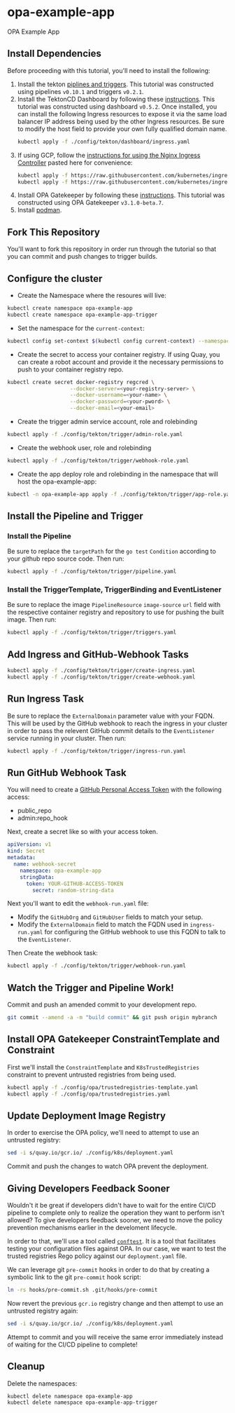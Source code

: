 # opa-example-app

OPA Example App

## Install Dependencies

Before proceeding with this tutorial, you'll need to install the following:
1. Install the tekton [piplines and
   triggers](https://github.com/tektoncd/triggers/blob/master/docs/getting-started/README.md#install-dependencies).
   This tutorial was constructed using pipelines `v0.10.1` and triggers
   `v0.2.1`.
1. Install the TektonCD Dashboard by following these
   [instructions](https://github.com/tektoncd/dashboard#install-dashboard).
   This tutorial was constructed using dashboard `v0.5.2`.
   Once installed, you can install the following Ingress resources to expose it
   via the same load balancer IP address being used by the other Ingress
   resources. Be sure to modify the host field to provide your own fully
   qualified domain name.
   ```bash
   kubectl apply -f ./config/tekton/dashboard/ingress.yaml
   ```
1. If using GCP, follow the [instructions for using the Nginx Ingress
   Controller](https://github.com/tektoncd/triggers/blob/master/docs/exposing-eventlisteners.md#using-nginx-ingress)
   pasted here for convenience:
   ```bash
   kubectl apply -f https://raw.githubusercontent.com/kubernetes/ingress-nginx/master/deploy/static/mandatory.yaml
   kubectl apply -f https://raw.githubusercontent.com/kubernetes/ingress-nginx/master/deploy/static/provider/cloud-generic.yaml
   ```
4. Install OPA Gatekeeper by following these
   [instructions](https://github.com/open-policy-agent/gatekeeper#installation).
   This tutorial was constructed using OPA Gatekeeper `v3.1.0-beta.7`.
1. Install [podman](https://podman.io/).

## Fork This Repository

You'll want to fork this repository in order run through the tutorial so that
you can commit and push changes to trigger builds.

## Configure the cluster

- Create the Namespace where the resoures will live:

```bash
kubectl create namespace opa-example-app
kubectl create namespace opa-example-app-trigger
```

- Set the namespace for the `current-context`:

```bash
kubectl config set-context $(kubectl config current-context) --namespace opa-example-app-trigger
```

- Create the secret to access your container registry. If using Quay, you can
  create a robot account and provide it the necessary permissions to push to
  your container registry repo.

```bash
kubectl create secret docker-registry regcred \
                    --docker-server=<your-registry-server> \
                    --docker-username=<your-name> \
                    --docker-password=<your-pword> \
                    --docker-email=<your-email>
```

- Create the trigger admin service account, role and rolebinding

```bash
kubectl apply -f ./config/tekton/trigger/admin-role.yaml
```

- Create the webhook user, role and rolebinding

```bash
kubectl apply -f ./config/tekton/trigger/webhook-role.yaml
```

- Create the app deploy role and rolebinding in the namespace that will host
  the opa-example-app:

```bash
kubectl -n opa-example-app apply -f ./config/tekton/trigger/app-role.yaml
```

## Install the Pipeline and Trigger

### Install the Pipeline

Be sure to replace the `targetPath` for the `go test` `Condition` according to
your github repo source code. Then run:

```bash
kubectl apply -f ./config/tekton/trigger/pipeline.yaml
```

### Install the TriggerTemplate, TriggerBinding and EventListener

Be sure to replace the image `PipelineResource` `image-source` `url` field with
the respective container registry and repository to use for pushing the built
image. Then run:

```bash
kubectl apply -f ./config/tekton/trigger/triggers.yaml
```

## Add Ingress and GitHub-Webhook Tasks

```bash
kubectl apply -f ./config/tekton/trigger/create-ingress.yaml
kubectl apply -f ./config/tekton/trigger/create-webhook.yaml
```

## Run Ingress Task

Be sure to replace the `ExternalDomain` parameter value with your FQDN. This
will be used by the GitHub webhook to reach the ingress in your cluster in
order to pass the relevent GitHub commit details to the `EventListener` service
running in your cluster. Then run:

```bash
kubectl apply -f ./config/tekton/trigger/ingress-run.yaml
```

## Run GitHub Webhook Task

You will need to create a [GitHub Personal Access
Token](https://help.github.com/en/articles/creating-a-personal-access-token-for-the-command-line#creating-a-token)
with the following access:

- public_repo
- admin:repo_hook

Next, create a secret like so with your access token.

```yaml
apiVersion: v1
kind: Secret
metadata:
  name: webhook-secret
    namespace: opa-example-app
    stringData:
      token: YOUR-GITHUB-ACCESS-TOKEN
        secret: random-string-data
```

Next you'll want to edit the `webhook-run.yaml` file:
- Modify the `GitHubOrg` and `GitHubUser` fields to match your setup.
- Modify the `ExternalDomain` field to match the FQDN used in
  `ingress-run.yaml` for configuring the GitHub webhook to use this FQDN to
  talk to the `EventListener`.

Then Create the webhook task:

```bash
kubectl apply -f ./config/tekton/trigger/webhook-run.yaml
```

## Watch the Trigger and Pipeline Work!

Commit and push an amended commit to your development repo.

```bash
git commit --amend -a -m "build commit" && git push origin mybranch
```

## Install OPA Gatekeeper ConstraintTemplate and Constraint

First we'll install the `ConstraintTemplate` and `K8sTrustedRegistries`
constraint to prevent untrusted registries from being used.

```bash
kubectl apply -f ./config/opa/trustedregistries-template.yaml
kubectl apply -f ./config/opa/trustedregistries.yaml
```

## Update Deployment Image Registry

In order to exercise the OPA policy, we'll need to attempt to use an untrusted
registry:

```bash
sed -i s/quay.io/gcr.io/ ./config/k8s/deployment.yaml
```

Commit and push the changes to watch OPA prevent the deployment.

## Giving Developers Feedback Sooner

Wouldn't it be great if developers didn't have to wait for the entire CI/CD
pipeline to complete only to realize the operation they want to perform isn't
allowed? To give developers feedback sooner, we need to move the policy
prevention mechanisms earlier in the develoment lifecycle.

In order to that, we'll use a tool called
[`conftest`](https://github.com/instrumenta/conftest). It is a tool that
facilitates testing your configuration files against OPA. In our case, we want
to test the trusted registries Rego policy against our `deployment.yaml` file.

We can leverage git `pre-commit` hooks in order to do that by creating a
symbolic link to the git `pre-commit` hook script:

```bash
ln -rs hooks/pre-commit.sh .git/hooks/pre-commit
```

Now revert the previous `gcr.io` registry change and then attempt to use an
untrusted registry again:

```bash
sed -i s/quay.io/gcr.io/ ./config/k8s/deployment.yaml
```

Attempt to commit and you will receive the same error immediately instead of
waiting for the CI/CD pipeline to complete!

## Cleanup

Delete the namespaces:

```bash
kubectl delete namespace opa-example-app
kubectl delete namespace opa-example-app-trigger
```
